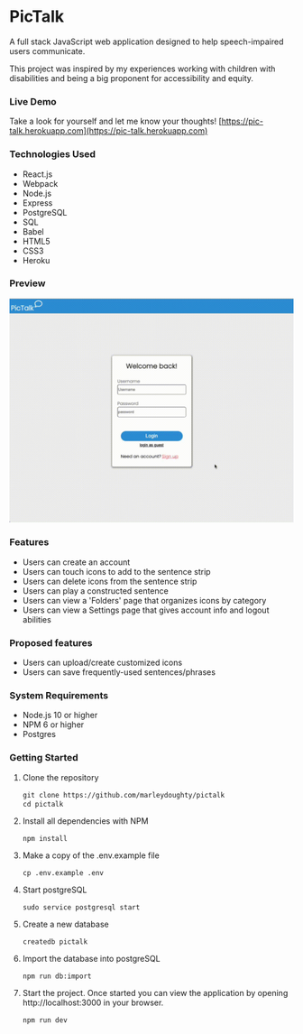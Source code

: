 # PicTalk

A full stack JavaScript web application designed to help speech-impaired users communicate.

This project was inspired by my experiences working with children with disabilities and being a big proponent for accessibility and equity.

### Live Demo

Take a look for yourself and let me know your thoughts! [https://pic-talk.herokuapp.com](https://pic-talk.herokuapp.com)

### Technologies Used

- React.js
- Webpack
- Node.js
- Express
- PostgreSQL
- SQL
- Babel
- HTML5
- CSS3
- Heroku

### Preview

![pictalk demo](server/public/images/pictalk-demo.gif)

### Features

- Users can create an account
- Users can touch icons to add to the sentence strip
- Users can delete icons from the sentence strip
- Users can play a constructed sentence
- Users can view a 'Folders' page that organizes icons by category
- Users can view a Settings page that gives account info and logout abilities

### Proposed features

- Users can upload/create customized icons
- Users can save frequently-used sentences/phrases

### System Requirements

- Node.js 10 or higher
- NPM 6 or higher
- Postgres

### Getting Started

1. Clone the repository
    ```shell
    git clone https://github.com/marleydoughty/pictalk
    cd pictalk
    ```
3. Install all dependencies with NPM
    ```shell
    npm install
    ```
5. Make a copy of the .env.example file
   ```shell
   cp .env.example .env
   ```
7. Start postgreSQL
   ```shell
   sudo service postgresql start
   ```
9. Create a new database
   ```shell
   createdb pictalk
   ```
11. Import the database into postgreSQL
    ```shell
    npm run db:import
    ```
13. Start the project. Once started you can view the application by opening http://localhost:3000 in your browser.
    ```shell
    npm run dev
    ```

